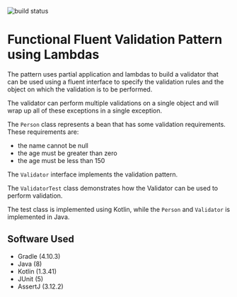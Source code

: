 ![build status](https://travis-ci.org/hgbrown/validator-functional-pattern.svg?branch=master)

# Functional Fluent Validation Pattern using Lambdas

The pattern uses partial application and lambdas to build a validator that can be used using a 
fluent interface to specify the validation rules and the object on which the validation is to be performed.

The validator can perform multiple validations on a single object and will wrap up all of these exceptions in a single exception. 

The `Person` class represents a bean that has some validation requirements. These requirements are:
- the name cannot be null
- the age must be greater than zero
- the age must be less than 150

The `Validator` interface implements the validation pattern.

The `ValidatorTest` class demonstrates how the Validator can be used to perform validation.

The test class is implemented using Kotlin, while the `Person` and `Validator` is implemented in Java.

## Software Used

- Gradle (4.10.3)
- Java (8)
- Kotlin (1.3.41)
- JUnit (5)
- AssertJ (3.12.2)